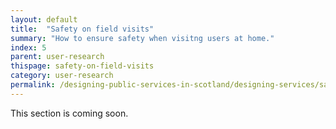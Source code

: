 ```yaml
---
layout: default
title:  "Safety on field visits"
summary: "How to ensure safety when visitng users at home."
index: 5
parent: user-research
thispage: safety-on-field-visits
category: user-research
permalink: /designing-public-services-in-scotland/designing-services/safety-on-field-visits/
---
```


This section is coming soon.
